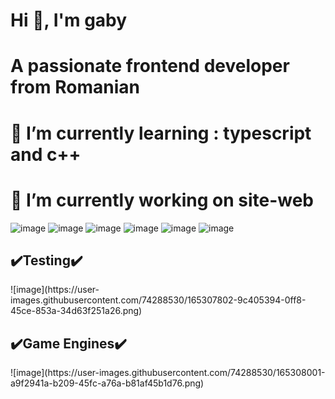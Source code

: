 <h1>Hi 👋, I'm gaby</h1>

<h1>A passionate frontend developer from Romanian</h1>

<h1>🌱 I’m currently learning : typescript and c++</h1>

<h1>🔭 I’m currently working on site-web</h1>

![image](https://user-images.githubusercontent.com/74288530/158215044-21bc7dd3-4b8e-411e-9fe4-31dec02e334d.png)
![image](https://user-images.githubusercontent.com/74288530/158215091-c2692124-759b-4d63-9558-d66371653e76.png)
![image](https://user-images.githubusercontent.com/74288530/158215203-2cf42f6c-9430-4468-9afa-0f8a9b15f546.png)
![image](https://user-images.githubusercontent.com/74288530/158215385-c2784b06-0915-4005-ac99-30603ecb4a42.png)
![image](https://user-images.githubusercontent.com/74288530/158215785-d3683a94-e693-4a06-bdc5-929f84ff56a4.png)
![image](https://user-images.githubusercontent.com/74288530/165307441-5b9df5ed-dbf2-469f-a64f-c944d04045b7.png)

<h2>✔️Testing✔️</h2>
![image](https://user-images.githubusercontent.com/74288530/165307802-9c405394-0ff8-45ce-853a-34d63f251a26.png)
<h2>✔️Game Engines✔️</h2>
![image](https://user-images.githubusercontent.com/74288530/165308001-a9f2941a-b209-45fc-a76a-b81af45b1d76.png)

